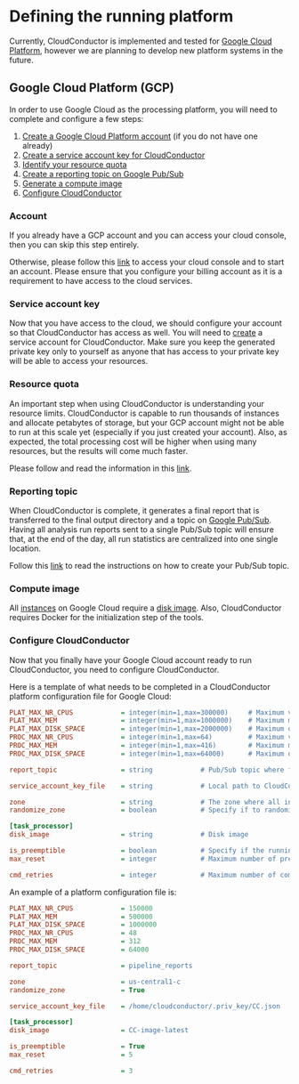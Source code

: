 # Defining the running platform

Currently, CloudConductor is implemented and tested for [Google Cloud Platform](https://cloud.google.com/),
however we are planning to develop new platform systems in the future. 

## Google Cloud Platform (GCP)

In order to use Google Cloud as the processing platform, you will need to complete and configure a few steps:

  1. [Create a Google Cloud Platform account](#account) (if you do not have one already)
  2. [Create a service account key for CloudConductor](#service-account-key)
  3. [Identify your resource quota](#resource-quota)
  4. [Create a reporting topic on Google Pub/Sub](#reporting-topic)
  5. [Generate a compute image](#compute-image)
  6. [Configure CloudConductor](#configure-cloudconductor)

### Account

If you already have a GCP account and you can access your cloud console, then you can skip this step entirely. 

Otherwise, please follow this [link](https://console.cloud.google.com/) to access your cloud console and to start an account.
Please ensure that you configure your billing account as it is a requirement to have access to the cloud services.

### Service account key

Now that you have access to the cloud, we should configure your account so that CloudConductor has access as well.
You will need to [create](https://cloud.google.com/iam/docs/creating-managing-service-account-keys) a service account for CloudConductor.
Make sure you keep the generated private key only to yourself as anyone that has access to your private key will be able to 
access your resources.

### Resource quota

An important step when using CloudConductor is understanding your resource limits. CloudConductor is capable to run
thousands of instances and allocate petabytes of storage, but your GCP account might not be able to run at this scale yet (especially if you just created your account).
Also, as expected, the total processing cost will be higher when using many resources, but the results will come much faster.

Please follow and read the information in this [link](https://cloud.google.com/compute/quotas).

### Reporting topic

When CloudConductor is complete, it generates a final report that is transferred to the final output directory and 
a topic on [Google Pub/Sub](https://cloud.google.com/pubsub/docs/overview). Having all analysis run reports sent to a single Pub/Sub topic will
ensure that, at the end of the day, all run statistics are centralized into one single location.

Follow this [link](https://cloud.google.com/pubsub/docs/quickstart-console) to read the instructions on how to create your Pub/Sub topic.

### Compute image

All [instances](https://cloud.google.com/compute/docs/instances/) on Google Cloud require a [disk image](https://cloud.google.com/compute/docs/images).
Also, CloudConductor requires Docker for the initialization step of the tools. 

### Configure CloudConductor

Now that you finally have your Google Cloud account ready to run CloudConductor, you need to configure CloudConductor.

Here is a template of what needs to be completed in a CloudConductor platform configuration file for Google Cloud:

```ini
PLAT_MAX_NR_CPUS            = integer(min=1,max=300000)     # Maximum vCPUs count (for the entire GCP project)
PLAT_MAX_MEM                = integer(min=1,max=1000000)    # Maximum memory RAM in GB (for the entire GCP project)
PLAT_MAX_DISK_SPACE         = integer(min=1,max=2000000)    # Maximum disk space in GB (for the entire GCP project)
PROC_MAX_NR_CPUS            = integer(min=1,max=64)         # Maximum vCPUs count (for one single instance)
PROC_MAX_MEM                = integer(min=1,max=416)        # Maximum memory RAM in GB (for one single instance)
PROC_MAX_DISK_SPACE         = integer(min=1,max=64000)      # Maximum disk space in GB (for one single instance)

report_topic                = string            # Pub/Sub topic where final reports are sent 

service_account_key_file    = string            # Local path to CloudConductor service account private key 

zone                        = string            # The zone where all instances are created
randomize_zone              = boolean           # Specify if to randomize the zone 

[task_processor]
disk_image                  = string            # Disk image

is_preemptible              = boolean           # Specify if the running instances to be preemptible
max_reset                   = integer           # Maximum number of preemptions before total stop 

cmd_retries                 = integer           # Maximum number of command reruns 
```

An example of a platform configuration file is:

```ini
PLAT_MAX_NR_CPUS            = 150000
PLAT_MAX_MEM                = 500000
PLAT_MAX_DISK_SPACE         = 1000000
PROC_MAX_NR_CPUS            = 48
PROC_MAX_MEM                = 312
PROC_MAX_DISK_SPACE         = 64000

report_topic                = pipeline_reports

zone                        = us-central1-c
randomize_zone              = True

service_account_key_file    = /home/cloudconductor/.priv_key/CC.json

[task_processor]
disk_image                  = CC-image-latest

is_preemptible              = True
max_reset                   = 5

cmd_retries                 = 3
```
